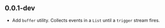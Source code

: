 ## 0.0.1-dev

- Add `buffer` utility. Collects events in a `List` until a `trigger` stream
  fires.
